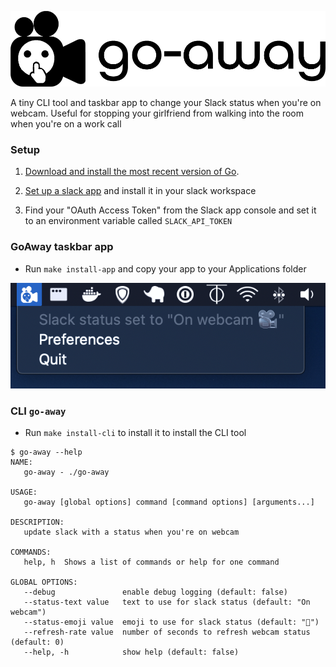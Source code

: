 ![go-away](assets/logo/1000-no_padding.png)

A tiny CLI tool and taskbar app to change your Slack status when you're on webcam. 
Useful for stopping your girlfriend from walking into the room when you're on a work call

### Setup

1. [Download and install the most recent version of Go](https://golang.org/dl). 

2. [Set up a slack app](https://api.slack.com/authentication/basics) and install it in your slack workspace 

3. Find your "OAuth Access Token" from the Slack app console and set it to an environment variable called `SLACK_API_TOKEN` 

### GoAway taskbar app

- Run `make install-app` and copy your app to your Applications folder

![go-away](assets/screenshot.png)
  

### CLI `go-away` 

- Run `make install-cli` to install it to install the CLI tool

```
$ go-away --help
NAME:
   go-away - ./go-away

USAGE:
   go-away [global options] command [command options] [arguments...]

DESCRIPTION:
   update slack with a status when you're on webcam

COMMANDS:
   help, h  Shows a list of commands or help for one command

GLOBAL OPTIONS:
   --debug               enable debug logging (default: false)
   --status-text value   text to use for slack status (default: "On webcam")
   --status-emoji value  emoji to use for slack status (default: "🎥")
   --refresh-rate value  number of seconds to refresh webcam status (default: 0)
   --help, -h            show help (default: false)
```
